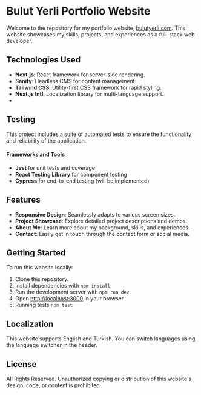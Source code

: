 # Bulut Yerli Portfolio Website

Welcome to the repository for my portfolio website, [bulutyerli.com](https://bulutyerli.com/). This website showcases my skills, projects, and experiences as a full-stack web developer.

## Technologies Used

- **Next.js**: React framework for server-side rendering.
- **Sanity**: Headless CMS for content management.
- **Tailwind CSS**: Utility-first CSS framework for rapid styling.
- **Next.js Intl**: Localization library for multi-language support.
-

## Testing

This project includes a suite of automated tests to ensure the functionality and reliability of the application.

#### Frameworks and Tools

- **Jest** for unit tests and coverage
- **React Testing Library** for component testing
- **Cypress** for end-to-end testing (will be implemented)

## Features

- **Responsive Design**: Seamlessly adapts to various screen sizes.
- **Project Showcase**: Explore detailed project descriptions and demos.
- **About Me**: Learn more about my background, skills, and experiences.
- **Contact**: Easily get in touch through the contact form or social media.

## Getting Started

To run this website locally:

1. Clone this repository.
2. Install dependencies with `npm install`.
3. Run the development server with `npm run dev`.
4. Open [http://localhost:3000](http://localhost:3000) in your browser.
5. Running tests `npm test`

## Localization

This website supports English and Turkish. You can switch languages using the language switcher in the header.

## License

All Rights Reserved. Unauthorized copying or distribution of this website's design, code, or content is prohibited.

```

```

